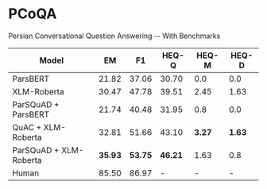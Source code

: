 # PCoQA
Persian Conversational Question Answering -- With Benchmarks

| Model                  | EM    | F1    | HEQ-Q | HEQ-M | HEQ-D |
|------------------------|-------|-------|-------|-------|-------|
| ParsBERT               | 21.82 | 37.06 | 30.70 | 0.0   | 0.0   |
| XLM-Roberta            | 30.47 | 47.78 | 39.51 | 2.45  | 1.63  |
| ParSQuAD + ParsBERT    | 21.74 | 40.48 | 31.95 | 0.8   | 0.0   |
| QuAC + XLM-Roberta     | 32.81 | 51.66 | 43.10 | **3.27** | **1.63** |
| ParSQuAD + XLM-Roberta | **35.93** | **53.75** | **46.21** | 1.63  | 0.8   |
| Human                  | 85.50 | 86.97 | -     | -     | -     |
